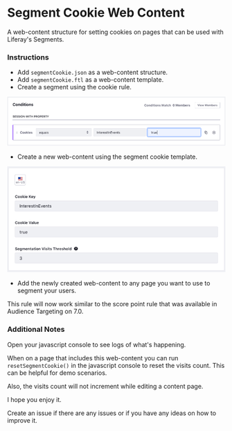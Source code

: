 # Segment Cookie Web Content

A web-content structure for setting cookies on pages that can be used with Liferay's Segments.

### Instructions

- Add `segmentCookie.json` as a web-content structure.
- Add `segmentCookie.ftl` as a web-content template.
- Create a segment using the cookie rule.

![web-content](/segment.png)

- Create a new web-content using the segment cookie template.

![web-content](/web-content.png)

- Add the newly created web-content to any page you want to use to segment your users. 


This rule will now work similar to the score point rule that was available in Audience Targeting on 7.0. 

### Additional Notes

Open your javascript console to see logs of what's happening.

When on a page that includes this web-content you can run `resetSegmentCookie()` in the javascript console to reset the visits count. This can be helpful for demo scenarios. 

Also, the visits count will not increment while editing a content page. 

I hope you enjoy it. 

Create an issue if there are any issues or if you have any ideas on how to improve it.